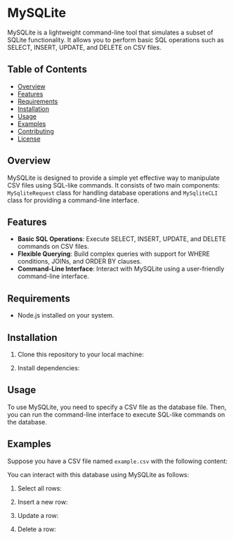# MySQLite

MySQLite is a lightweight command-line tool that simulates a subset of SQLite functionality. It allows you to perform basic SQL operations such as SELECT, INSERT, UPDATE, and DELETE on CSV files.

## Table of Contents

- [Overview](#overview)
- [Features](#features)
- [Requirements](#requirements)
- [Installation](#installation)
- [Usage](#usage)
- [Examples](#examples)
- [Contributing](#contributing)
- [License](#license)

## Overview

MySQLite is designed to provide a simple yet effective way to manipulate CSV files using SQL-like commands. It consists of two main components: `MySqliteRequest` class for handling database operations and `MySqliteCLI` class for providing a command-line interface.

## Features

- **Basic SQL Operations**: Execute SELECT, INSERT, UPDATE, and DELETE commands on CSV files.
- **Flexible Querying**: Build complex queries with support for WHERE conditions, JOINs, and ORDER BY clauses.
- **Command-Line Interface**: Interact with MySQLite using a user-friendly command-line interface.

## Requirements

- Node.js installed on your system.

## Installation

1. Clone this repository to your local machine:


2. Install dependencies:


## Usage

To use MySQLite, you need to specify a CSV file as the database file. Then, you can run the command-line interface to execute SQL-like commands on the database.


## Examples

Suppose you have a CSV file named `example.csv` with the following content:


You can interact with this database using MySQLite as follows:

1. Select all rows:


2. Insert a new row:


3. Update a row:


4. Delete a row:

